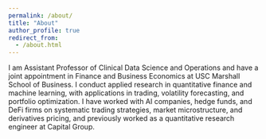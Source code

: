 ```yaml
---
permalink: /about/
title: "About"
author_profile: true
redirect_from: 
  - /about.html
---
```


<div class="intro intro--accent content-narrow">
  <p class="intro__text lead">
    I am Assistant Professor of Clinical Data Science and Operations and have a joint appointment in Finance and Business Economics at USC Marshall School of Business. I conduct applied research in quantitative finance and machine learning, with applications in trading, volatility forecasting, and portfolio optimization. I have worked with AI companies, hedge funds, and DeFi firms on systematic trading strategies, market microstructure, and derivatives pricing, and previously worked as a quantitative research engineer at Capital Group.
  </p>
</div>
